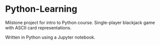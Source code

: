# Python-Learning
Milstone project for intro to Python course. 
Single-player blackjack game with ASCII card representations.

Written in Python using a Jupyter notebook.
